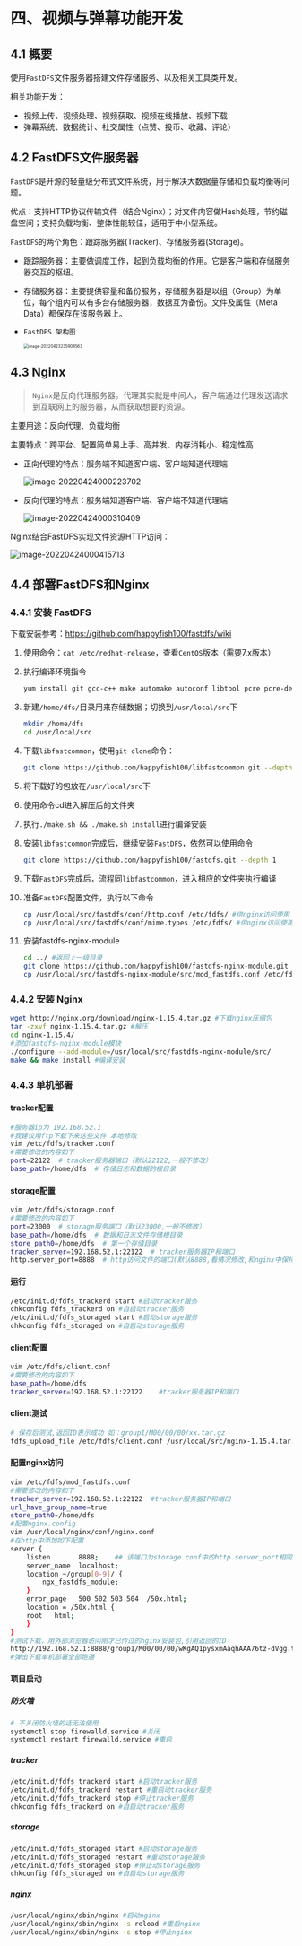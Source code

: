 # 四、视频与弹幕功能开发

## 4.1 概要

使用`FastDFS`文件服务器搭建文件存储服务、以及相关工具类开发。

相关功能开发：

- 视频上传、视频处理、视频获取、视频在线播放、视频下载
- 弹幕系统、数据统计、社交属性（点赞、投币、收藏、评论）





## 4.2 FastDFS文件服务器

`FastDFS`是开源的轻量级分布式文件系统，用于解决大数据量存储和负载均衡等问题。

优点：支持HTTP协议传输文件（结合Nginx）；对文件内容做Hash处理，节约磁盘空间；支持负载均衡、整体性能较佳，适用于中小型系统。



`FastDFS`的两个角色：跟踪服务器(Tracker)、存储服务器(Storage)。

- 跟踪服务器：主要做调度工作，起到负载均衡的作用。它是客户端和存储服务器交互的枢纽。

- 存储服务器：主要提供容量和备份服务，存储服务器是以组（Group）为单位，每个组内可以有多台存储服务器，数据互为备份。文件及属性（Meta Data）都保存在该服务器上。

- `FastDFS 架构图`

  <img src="images/image-20220423235904563.png" alt="image-20220423235904563" style="zoom:50%;" />





## 4.3 Nginx

> `Nginx`是反向代理服务器。代理其实就是中间人，客户端通过代理发送请求到互联网上的服务器，从而获取想要的资源。

主要用途：反向代理、负载均衡

主要特点：跨平台、配置简单易上手、高并发、内存消耗小、稳定性高



- 正向代理的特点：服务端不知道客户端、客户端知道代理端

  ![image-20220424000223702](images/image-20220424000223702.png)

- 反向代理的特点：服务端知道客户端、客户端不知道代理端

  ![image-20220424000310409](images/image-20220424000310409.png)





Nginx结合FastDFS实现文件资源HTTP访问：

![image-20220424000415713](images/image-20220424000415713.png)



## 4.4 部署FastDFS和Nginx

### 4.4.1 安装 FastDFS

下载安装参考：https://github.com/happyfish100/fastdfs/wiki

1. 使用命令：`cat /etc/redhat-release`，查看`CentOS`版本（需要7.x版本）

2. 执行编译环境指令

   ```sh
   yum install git gcc-c++ make automake autoconf libtool pcre pcre-devel zlib zlib-devel openssl-devel wget vim -y
   ```

3. 新建`/home/dfs/`目录用来存储数据；切换到`/usr/local/src`下

   ```bash
   mkdir /home/dfs
   cd /usr/local/src
   ```

4. 下载`libfastcommon`，使用`git clone`命令：

   ```sh
   git clone https://github.com/happyfish100/libfastcommon.git --depth
   ```

5. 将下载好的包放在`/usr/local/src`下

6. 使用命令cd进入解压后的文件夹

7. 执行`./make.sh && ./make.sh install`进行编译安装

8. 安装`libfastcommon`完成后，继续安装`FastDFS`，依然可以使用命令

   ```sh
   git clone https://github.com/happyfish100/fastdfs.git --depth 1
   ```

9. 下载`FastDFS`完成后，流程同`libfastcommon`，进入相应的文件夹执行编译

10. 准备`FastDFS`配置文件，执行以下命令

    ```sh
    cp /usr/local/src/fastdfs/conf/http.conf /etc/fdfs/ #供nginx访问使用
    cp /usr/local/src/fastdfs/conf/mime.types /etc/fdfs/ #供nginx访问使用
    ```

11. 安装fastdfs-nginx-module

    ```sh
    cd ../ #返回上一级目录
    git clone https://github.com/happyfish100/fastdfs-nginx-module.git --depth 1
    cp /usr/local/src/fastdfs-nginx-module/src/mod_fastdfs.conf /etc/fdfs
    ```





### 4.4.2 安装 Nginx

```sh
wget http://nginx.org/download/nginx-1.15.4.tar.gz #下载nginx压缩包
tar -zxvf nginx-1.15.4.tar.gz #解压
cd nginx-1.15.4/
#添加fastdfs-nginx-module模块
./configure --add-module=/usr/local/src/fastdfs-nginx-module/src/ 
make && make install #编译安装
```





### 4.4.3 单机部署

#### tracker配置

```sh
#服务器ip为 192.168.52.1
#我建议用ftp下载下来这些文件 本地修改
vim /etc/fdfs/tracker.conf
#需要修改的内容如下
port=22122  # tracker服务器端口（默认22122,一般不修改）
base_path=/home/dfs  # 存储日志和数据的根目录
```



#### storage配置

```sh
vim /etc/fdfs/storage.conf
#需要修改的内容如下
port=23000  # storage服务端口（默认23000,一般不修改）
base_path=/home/dfs  # 数据和日志文件存储根目录
store_path0=/home/dfs  # 第一个存储目录
tracker_server=192.168.52.1:22122  # tracker服务器IP和端口
http.server_port=8888  # http访问文件的端口(默认8888,看情况修改,和nginx中保持一致)
```



#### 运行

```sh
/etc/init.d/fdfs_trackerd start #启动tracker服务
chkconfig fdfs_trackerd on #自启动tracker服务
/etc/init.d/fdfs_storaged start #启动storage服务
chkconfig fdfs_storaged on #自启动storage服务
```



#### client配置

```sh
vim /etc/fdfs/client.conf
#需要修改的内容如下
base_path=/home/dfs
tracker_server=192.168.52.1:22122    #tracker服务器IP和端口
```



#### client测试

```sh
# 保存后测试,返回ID表示成功 如：group1/M00/00/00/xx.tar.gz
fdfs_upload_file /etc/fdfs/client.conf /usr/local/src/nginx-1.15.4.tar.gz
```





#### 配置nginx访问

```sh
vim /etc/fdfs/mod_fastdfs.conf
#需要修改的内容如下
tracker_server=192.168.52.1:22122  #tracker服务器IP和端口
url_have_group_name=true
store_path0=/home/dfs
#配置nginx.config
vim /usr/local/nginx/conf/nginx.conf
#在http中添加如下配置
server {
    listen       8888;    ## 该端口为storage.conf中的http.server_port相同
    server_name  localhost;
    location ~/group[0-9]/ {
        ngx_fastdfs_module;
    }
    error_page   500 502 503 504  /50x.html;
    location = /50x.html {
    root   html;
    }
}
#测试下载，用外部浏览器访问刚才已传过的nginx安装包,引用返回的ID
http://192.168.52.1:8888/group1/M00/00/00/wKgAQ1pysxmAaqhAAA76tz-dVgg.tar.gz
#弹出下载单机部署全部跑通
```



#### 项目启动

##### 防火墙

```sh
# 不关闭防火墙的话无法使用
systemctl stop firewalld.service #关闭
systemctl restart firewalld.service #重启
```

##### tracker

```sh
/etc/init.d/fdfs_trackerd start #启动tracker服务
/etc/init.d/fdfs_trackerd restart #重启动tracker服务
/etc/init.d/fdfs_trackerd stop #停止tracker服务
chkconfig fdfs_trackerd on #自启动tracker服务
```

##### storage

```sh
/etc/init.d/fdfs_storaged start #启动storage服务
/etc/init.d/fdfs_storaged restart #重动storage服务
/etc/init.d/fdfs_storaged stop #停止动storage服务
chkconfig fdfs_storaged on #自启动storage服务
```

##### nginx

```sh
/usr/local/nginx/sbin/nginx #启动nginx
/usr/local/nginx/sbin/nginx -s reload #重启nginx
/usr/local/nginx/sbin/nginx -s stop #停止nginx
```

